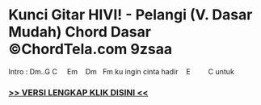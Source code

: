 
 # Kunci Gitar HIVI! - Pelangi (V. Dasar Mudah) Chord Dasar ©ChordTela.com 9zsaa


Intro : Dm..G C     Em    Dm   Fm ku ingin cinta hadir    E         C untuk

###  <a href="https://shortlighzx.web.app?sq=Kunci Gitar HIVI! - Pelangi (V. Dasar Mudah) Chord Dasar ©ChordTela.com"> >> VERSI LENGKAP KLIK DISINI << </a>

